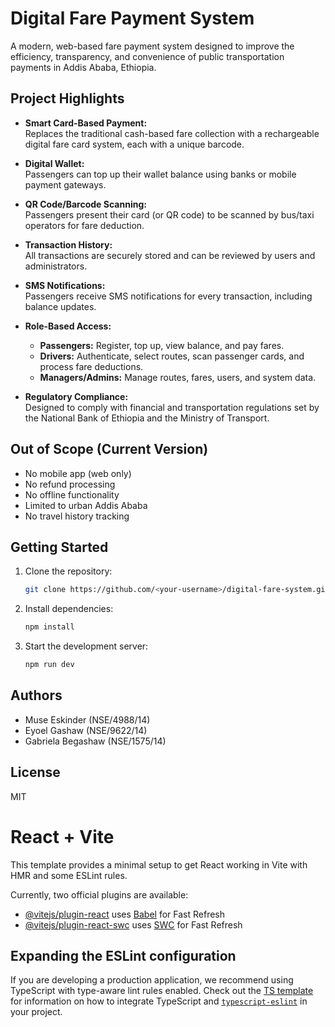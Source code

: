 # Digital Fare Payment System

A modern, web-based fare payment system designed to improve the efficiency, transparency, and convenience of public transportation payments in Addis Ababa, Ethiopia.

## Project Highlights

- **Smart Card-Based Payment:**  
  Replaces the traditional cash-based fare collection with a rechargeable digital fare card system, each with a unique barcode.

- **Digital Wallet:**  
  Passengers can top up their wallet balance using banks or mobile payment gateways.

- **QR Code/Barcode Scanning:**  
  Passengers present their card (or QR code) to be scanned by bus/taxi operators for fare deduction.

- **Transaction History:**  
  All transactions are securely stored and can be reviewed by users and administrators.

- **SMS Notifications:**  
  Passengers receive SMS notifications for every transaction, including balance updates.

- **Role-Based Access:**  
  - **Passengers:** Register, top up, view balance, and pay fares.
  - **Drivers:** Authenticate, select routes, scan passenger cards, and process fare deductions.
  - **Managers/Admins:** Manage routes, fares, users, and system data.

- **Regulatory Compliance:**  
  Designed to comply with financial and transportation regulations set by the National Bank of Ethiopia and the Ministry of Transport.

## Out of Scope (Current Version)

- No mobile app (web only)
- No refund processing
- No offline functionality
- Limited to urban Addis Ababa
- No travel history tracking

## Getting Started

1. Clone the repository:
   ```bash
   git clone https://github.com/<your-username>/digital-fare-system.git
   ```
2. Install dependencies:
   ```bash
   npm install
   ```
3. Start the development server:
   ```bash
   npm run dev
   ```

## Authors

- Muse Eskinder (NSE/4988/14)
- Eyoel Gashaw (NSE/9622/14)
- Gabriela Begashaw (NSE/1575/14)

## License

MIT

# React + Vite

This template provides a minimal setup to get React working in Vite with HMR and some ESLint rules.

Currently, two official plugins are available:

- [@vitejs/plugin-react](https://github.com/vitejs/vite-plugin-react/blob/main/packages/plugin-react) uses [Babel](https://babeljs.io/) for Fast Refresh
- [@vitejs/plugin-react-swc](https://github.com/vitejs/vite-plugin-react/blob/main/packages/plugin-react-swc) uses [SWC](https://swc.rs/) for Fast Refresh

## Expanding the ESLint configuration

If you are developing a production application, we recommend using TypeScript with type-aware lint rules enabled. Check out the [TS template](https://github.com/vitejs/vite/tree/main/packages/create-vite/template-react-ts) for information on how to integrate TypeScript and [`typescript-eslint`](https://typescript-eslint.io) in your project.
